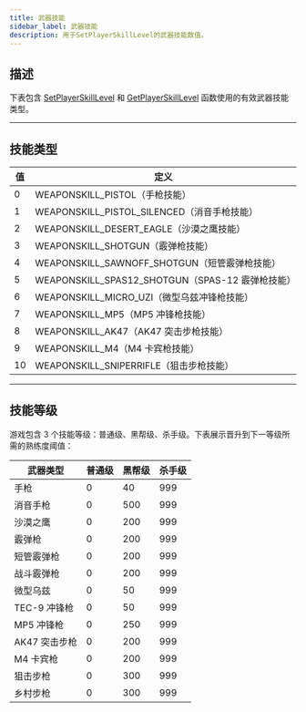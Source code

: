 ```yaml
---
title: 武器技能
sidebar_label: 武器技能
description: 用于SetPlayerSkillLevel的武器技能数值。
---
```


## 描述

下表包含 [SetPlayerSkillLevel](../functions/SetPlayerSkillLevel) 和 [GetPlayerSkillLevel](../functions/GetPlayerSkillLevel) 函数使用的有效武器技能类型。

---

## 技能类型

| 值  | 定义                                             |
| --- | ------------------------------------------------ |
| 0   | WEAPONSKILL_PISTOL（手枪技能）                   |
| 1   | WEAPONSKILL_PISTOL_SILENCED（消音手枪技能）      |
| 2   | WEAPONSKILL_DESERT_EAGLE（沙漠之鹰技能）         |
| 3   | WEAPONSKILL_SHOTGUN（霰弹枪技能）                |
| 4   | WEAPONSKILL_SAWNOFF_SHOTGUN（短管霰弹枪技能）    |
| 5   | WEAPONSKILL_SPAS12_SHOTGUN（SPAS-12 霰弹枪技能） |
| 6   | WEAPONSKILL_MICRO_UZI（微型乌兹冲锋枪技能）      |
| 7   | WEAPONSKILL_MP5（MP5 冲锋枪技能）                |
| 8   | WEAPONSKILL_AK47（AK47 突击步枪技能）            |
| 9   | WEAPONSKILL_M4（M4 卡宾枪技能）                  |
| 10  | WEAPONSKILL_SNIPERRIFLE（狙击步枪技能）          |

---

## 技能等级

游戏包含 3 个技能等级：普通级、黑帮级、杀手级。下表展示晋升到下一等级所需的熟练度阈值：

| 武器类型      | 普通级 | 黑帮级 | 杀手级 |
| ------------- | ------ | ------ | ------ |
| 手枪          | 0      | 40     | 999    |
| 消音手枪      | 0      | 500    | 999    |
| 沙漠之鹰      | 0      | 200    | 999    |
| 霰弹枪        | 0      | 200    | 999    |
| 短管霰弹枪    | 0      | 200    | 999    |
| 战斗霰弹枪    | 0      | 200    | 999    |
| 微型乌兹      | 0      | 50     | 999    |
| TEC-9 冲锋枪  | 0      | 50     | 999    |
| MP5 冲锋枪    | 0      | 250    | 999    |
| AK47 突击步枪 | 0      | 200    | 999    |
| M4 卡宾枪     | 0      | 200    | 999    |
| 狙击步枪      | 0      | 300    | 999    |
| 乡村步枪      | 0      | 300    | 999    |
